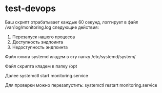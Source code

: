 # test-devops

Баш скрипт отрабатывает каждые 60 секунд, логгирует в файл /var/log/monitoring.log следующие действия:
1) Перезапуск нашего процесса
2) Доступность эндпоинта
3) Недоступность эндпоинта

Файл юнита systemd кладем в эту папку /etc/systemd/system/

Файл скрипта кладем в папку /opt 

Далее systemctl start monitoring.service

Для проверки можно перезапустить: systemctl restart monitoring.service 
